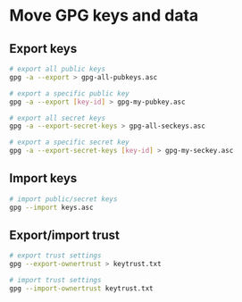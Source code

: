# Move GPG keys and data

## Export keys

```bash
# export all public keys
gpg -a --export > gpg-all-pubkeys.asc

# export a specific public key
gpg -a --export [key-id] > gpg-my-pubkey.asc

# export all secret keys
gpg -a --export-secret-keys > gpg-all-seckeys.asc

# export a specific secret key
gpg -a --export-secret-keys [key-id] > gpg-my-seckey.asc
```


## Import keys

```bash
# import public/secret keys
gpg --import keys.asc
```


## Export/import trust

```bash
# export trust settings
gpg --export-ownertrust > keytrust.txt

# import trust settings
gpg --import-ownertrust keytrust.txt
```
